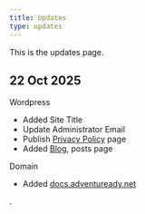 ```yaml
---
title: Updates
type: updates
---
```


This is the updates page.

## 22 Oct 2025

Wordpress
- Added Site Title
- Update Administrator Email
- Publish [Privacy Policy](https://adventuready.net/privacy-policy) page
- Added [Blog](https://adventuready.net/blog), posts page

Domain
- Added [docs.adventuready.net](https://docs.adventuready.net)

.

